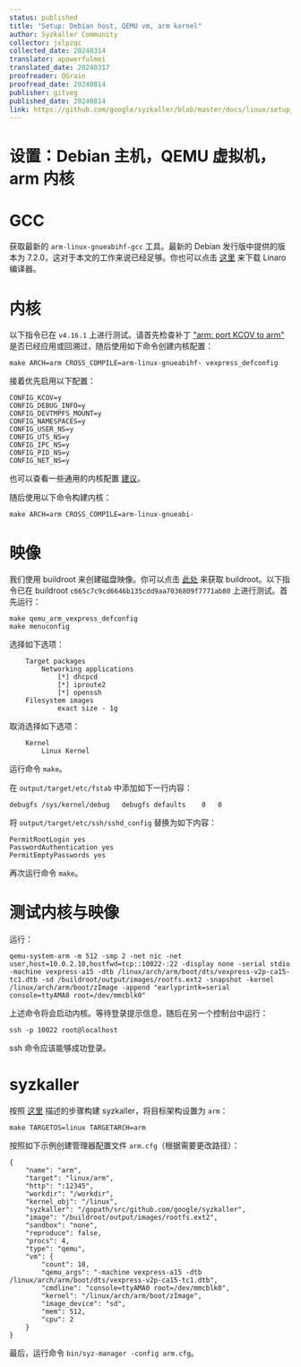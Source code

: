 ```yaml
---
status: published
title: "Setup: Debian host, QEMU vm, arm kernel"
author: Syzkaller Community
collector: jxlpzqc
collected_date: 20240314
translator: apowerfulmei
translated_date: 20240317
proofreader: QGrain
proofread_date: 20240814
publisher: gitveg
published_date: 20240814
link: https://github.com/google/syzkaller/blob/master/docs/linux/setup_linux-host_qemu-vm_arm-kernel.md
---
```


# 设置：Debian 主机，QEMU 虚拟机，arm 内核

# GCC

获取最新的 `arm-linux-gnueabihf-gcc` 工具。最新的 Debian 发行版中提供的版本为 7.2.0，这对于本文的工作来说已经足够。你也可以点击 [这里](https://www.linaro.org/downloads) 来下载 Linaro 编译器。

# 内核

以下指令已在 `v4.16.1` 上进行测试。请首先检查补丁 ["arm: port KCOV to arm"](https://groups.google.com/d/msg/syzkaller/zLThPHplyIc/9ncfpRvVCAAJ) 是否已经应用或回溯过，随后使用如下命令创建内核配置：

```shell
make ARCH=arm CROSS_COMPILE=arm-linux-gnueabihf- vexpress_defconfig
```

接着优先启用以下配置：

```
CONFIG_KCOV=y
CONFIG_DEBUG_INFO=y
CONFIG_DEVTMPFS_MOUNT=y
CONFIG_NAMESPACES=y
CONFIG_USER_NS=y
CONFIG_UTS_NS=y
CONFIG_IPC_NS=y
CONFIG_PID_NS=y
CONFIG_NET_NS=y
```

也可以查看一些通用的内核配置 [建议](/docs/linux/kernel_configs.md)。

随后使用以下命令构建内核：

```
make ARCH=arm CROSS_COMPILE=arm-linux-gnueabi-
```

# 映像

我们使用 buildroot 来创建磁盘映像。你可以点击 [此处](https://buildroot.uclibc.org/download.html) 来获取 buildroot。以下指令已在 buildroot `c665c7c9cd6646b135cdd9aa7036809f7771ab80` 上进行测试。首先运行：

```
make qemu_arm_vexpress_defconfig
make menuconfig
```

选择如下选项：

```
    Target packages
	    Networking applications
	        [*] dhcpcd
	        [*] iproute2
	        [*] openssh
    Filesystem images
	        exact size - 1g
```

取消选择如下选项：

```
    Kernel
	    Linux Kernel
```

运行命令 `make`。

在 `output/target/etc/fstab` 中添加如下一行内容：

```
debugfs	/sys/kernel/debug	debugfs	defaults	0	0
```

将 `output/target/etc/ssh/sshd_config` 替换为如下内容：

```
PermitRootLogin yes
PasswordAuthentication yes
PermitEmptyPasswords yes
```

再次运行命令 `make`。

# 测试内核与映像

运行：

```
qemu-system-arm -m 512 -smp 2 -net nic -net user,host=10.0.2.10,hostfwd=tcp::10022-:22 -display none -serial stdio -machine vexpress-a15 -dtb /linux/arch/arm/boot/dts/vexpress-v2p-ca15-tc1.dtb -sd /buildroot/output/images/rootfs.ext2 -snapshot -kernel /linux/arch/arm/boot/zImage -append "earlyprintk=serial console=ttyAMA0 root=/dev/mmcblk0"
```

上述命令将会启动内核。等待登录提示信息，随后在另一个控制台中运行：

```
ssh -p 10022 root@localhost
```

ssh 命令应该能够成功登录。

# syzkaller

按照 [这里](/docs/linux/setup.md#go-and-syzkaller) 描述的步骤构建 syzkaller，将目标架构设置为 `arm`：

```
make TARGETOS=linux TARGETARCH=arm
```

按照如下示例创建管理器配置文件 `arm.cfg`（根据需要更改路径）：

```
{
	"name": "arm",
	"target": "linux/arm",
	"http": ":12345",
	"workdir": "/workdir",
	"kernel_obj": "/linux",
	"syzkaller": "/gopath/src/github.com/google/syzkaller",
	"image": "/buildroot/output/images/rootfs.ext2",
	"sandbox": "none",
	"reproduce": false,
	"procs": 4,
	"type": "qemu",
	"vm": {
		"count": 10,
		"qemu_args": "-machine vexpress-a15 -dtb /linux/arch/arm/boot/dts/vexpress-v2p-ca15-tc1.dtb",
		"cmdline": "console=ttyAMA0 root=/dev/mmcblk0",
		"kernel": "/linux/arch/arm/boot/zImage",
		"image_device": "sd",
		"mem": 512,
		"cpu": 2
	}
}
```

最后，运行命令 `bin/syz-manager -config arm.cfg`。
